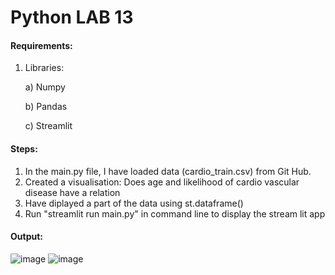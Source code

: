 # Python LAB 13

#### Requirements:
1) Libraries:
   
    a) Numpy
  
    b) Pandas
  
    c) Streamlit

#### Steps:
1) In the main.py file, I have loaded data (cardio_train.csv) from Git Hub.
2) Created a visualisation: Does age and likelihood of cardio vascular disease have a relation
3) Have diplayed a part of the data using st.dataframe()
4) Run "streamlit run main.py" in command line to display the stream lit app

#### Output:
![image](https://github.com/SharmithaYazhini/python_lab13/assets/104150250/2f587728-b48b-49a3-9d26-dc208def5195)
![image](https://github.com/SharmithaYazhini/python_lab13/assets/104150250/78d734ed-510e-442d-ad86-e711214ebad6)

